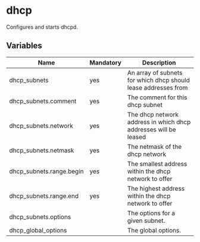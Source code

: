 # dhcp

Configures and starts dhcpd.

## Variables

| Name             | Mandatory | Description                                                      |
| ---------------- | --------- | ---------------------------------------------------------------- |
| dhcp_subnets         | yes       | An array of subnets for which dhcp should lease addresses from |
| dhcp_subnets.comment | yes |The comment for this dhcp subnet |
| dhcp_subnets.network | yes |The dhcp network address in which dhcp addresses will be leased |
| dhcp_subnets.netmask | yes |The netmask of the dhcp network |
| dhcp_subnets.range.begin   | yes       | The smallest address within the dhcp network to offer            |
| dhcp_subnets.range.end   | yes       | The highest address within the dhcp network to offer             |
| dhcp_subnets.options |           | The options for a given subnet.   |
| dhcp_global_options |           | The global options.   |
